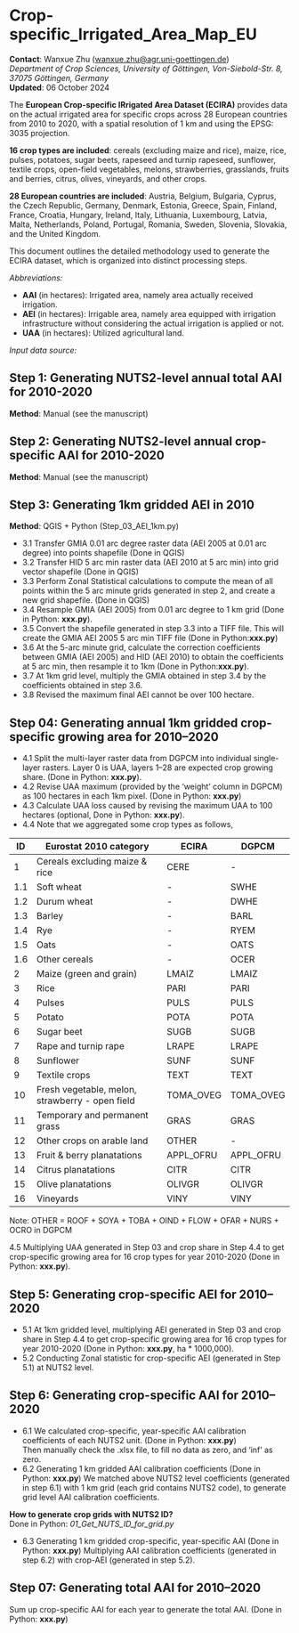 # Crop-specific_Irrigated_Area_Map_EU
**Contact**: Wanxue Zhu (wanxue.zhu@agr.uni-goettingen.de)  
_Department of Crop Sciences, University of Göttingen, Von-Siebold-Str. 8, 37075 Göttingen, Germany_    
**Updated**: 06 October 2024 

The **European Crop-specific IRrigated Area Dataset (ECIRA)** provides data on the actual irrigated area for specific crops across 28 European countries from 2010 to 2020, with a spatial resolution of 1 km and using the EPSG: 3035 projection. 

**16 crop types are included**: cereals (excluding maize and rice), maize, rice, pulses, potatoes, sugar beets, rapeseed and turnip rapeseed, sunflower, textile crops, open-field vegetables, melons, strawberries, grasslands, fruits and berries, citrus, olives, vineyards, and other crops.   

**28 European countries are included**: Austria, Belgium, Bulgaria, Cyprus, the Czech Republic, Germany, Denmark, Estonia, Greece, Spain, Finland, France, Croatia, Hungary, Ireland, Italy, Lithuania, Luxembourg, Latvia, Malta, Netherlands, Poland, Portugal, Romania, Sweden, Slovenia, Slovakia, and the United Kingdom.  

This document outlines the detailed methodology used to generate the ECIRA dataset, which is organized into distinct processing steps.

_Abbreviations:_
-	**AAI** (in hectares): Irrigated area, namely area actually received irrigation.
-	**AEI** (in hectares): Irrigable area, namely area equipped with irrigation infrastructure without considering the actual irrigation is applied or not.
-	**UAA** (in hectares): Utilized agricultural land.

_Input data source:_


## Step 1: Generating NUTS2-level annual total AAI for 2010-2020
**Method**: Manual (see the manuscript)

## Step 2: Generating NUTS2-level annual crop-specific AAI for 2010-2020
**Method**: Manual (see the manuscript)

## Step 3: Generating 1km gridded AEI in 2010
**Method**: QGIS + Python (Step_03_AEI_1km.py)  
-	3.1 Transfer GMIA 0.01 arc degree raster data (AEI 2005 at 0.01 arc degree) into points shapefile (Done in QGIS)
-	3.2 Transfer HID 5 arc min raster data (AEI 2010 at 5 arc min) into grid vector shapefile (Done in QGIS)  
- 3.3	Perform Zonal Statistical calculations to compute the mean of all points within the 5 arc minute grids generated in step 2, and create a new grid shapefile. (Done in QGIS)
- 3.4 Resample GMIA (AEI 2005) from 0.01 arc degree to 1 km grid (Done in Python: **xxx.py**).
- 3.5 Convert the shapefile generated in step 3.3 into a TIFF file. This will create the GMIA AEI 2005 5 arc min TIFF file (Done in Python:**xxx.py**)
- 3.6 At the 5-arc minute grid, calculate the correction coefficients between GMIA (AEI 2005) and HID (AEI 2010) to obtain the coefficients at 5 arc min, then resample it to 1km (Done in Python:**xxx.py**).
- 3.7 At 1km grid level, multiply the GMIA obtained in step 3.4 by the coefficients obtained in step 3.6.
- 3.8 Revised the maximum final AEI cannot be over 100 hectare.  

## Step 04: Generating annual 1km gridded crop-specific growing area for 2010–2020
 - 4.1	Split the multi-layer raster data from DGPCM into individual single-layer rasters. Layer 0 is UAA, layers 1–28 are expected crop growing share. (Done in Python: **xxx.py**).
 - 4.2	Revise UAA maximum (provided by the ‘weight’ column in DGPCM) as 100 hectares in each 1km pixel. (Done in Python: **xxx.py**)
 - 4.3	Calculate UAA loss caused by revising the maximum UAA to 100 hectares (optional, Done in Python: **xxx.py**).
 - 4.4  Note that we aggregated some crop types as follows,

| ID |     Eurostat 2010 category     | ECIRA | DGPCM|
| -- | ------------------------------ | ------|----- |
| 1  | Cereals excluding maize & rice |  CERE |  -   |
| 1.1| Soft wheat                     |  -    | SWHE |
| 1.2| Durum wheat                    |  -    | DWHE |
| 1.3| Barley                         |  -    | BARL |
| 1.4| Rye                            |  -    | RYEM |
| 1.5| Oats                           |  -    | OATS |
| 1.6| Other cereals                  |  -    | OCER |
| 2  | Maize (green and grain)        | LMAIZ | LMAIZ|
| 3  | Rice                           | PARI  | PARI |
| 4  | Pulses                         | PULS  | PULS |
| 5  | Potato                         | POTA  | POTA |
| 6  | Sugar beet                     | SUGB  | SUGB |
| 7  | Rape and turnip rape           | LRAPE | LRAPE|
| 8  | Sunflower                      | SUNF  | SUNF |
| 9  | Textile crops                  | TEXT  | TEXT |
| 10 | Fresh vegetable, melon, strawberry - open field | TOMA_OVEG | TOMA_OVEG |
| 11 | Temporary and permanent grass  | GRAS  | GRAS |
| 12 | Other crops on arable land     | OTHER |   -  |
| 13 | Fruit & berry planatations     | APPL_OFRU | APPL_OFRU|
| 14 | Citrus planatations            | CITR  | CITR |
| 15 | Olive planatations             | OLIVGR|OLIVGR|
| 16 | Vineyards                      | VINY  | VINY |

Note: OTHER = ROOF + SOYA + TOBA + OIND + FLOW + OFAR + NURS + OCRO in DGPCM

4.5  Multiplying UAA generated in Step 03 and crop share in Step 4.4 to get crop-specific growing area for 16 crop types for year 2010-2020 (Done in Python: **xxx.py**). 

## Step 5: Generating crop-specific AEI for 2010–2020
- 5.1	At 1km gridded level, multiplying AEI generated in Step 03 and crop share in Step 4.4 to get crop-specific growing area for 16 crop types for year 2010-2020 (Done in Python: **xxx.py**, ha * 1000,000).
- 5.2 Conducting Zonal statistic for crop-specific AEI (generated in Step 5.1) at NUTS2 level.

## Step 6: Generating crop-specific AAI for 2010–2020
- 6.1	We calculated crop-specific, year-specific AAI calibration coefficients of each NUTS2 unit. (Done in Python: **xxx.py**)  
Then manually check the .xlsx file, to fill no data as zero, and ‘inf’ as zero.
- 6.2	Generating 1 km gridded AAI calibration coefficients (Done in Python: **xxx.py**)
We matched above NUTS2 level coefficients (generated in step 6.1) with 1 km grid (each grid contains NUTS2 code), to generate grid level AAI calibration coefficients.

**How to generate crop grids with NUTS2 ID?**    
Done in Python: _01_Get_NUTS_ID_for_grid.py_

- 6.3	Generating 1 km gridded crop-specific, year-specific AAI (Done in Python: **xxx.py**)
Multiplying AAI calibration coefficients (generated in step 6.2) with crop-AEI (generated in step 5.2).

## Step 07: Generating total AAI for 2010–2020
Sum up crop-specific AAI for each year to generate the total AAI.
(Done in Python: **xxx.py**)





